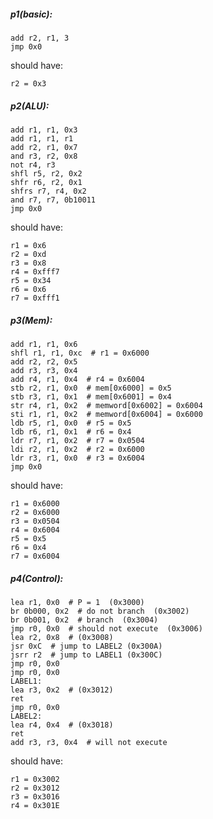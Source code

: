 ##### p1(basic):

```assembly
add r2, r1, 3
jmp 0x0
```

should have:

```
r2 = 0x3
```

##### p2(ALU):

```assembly
add r1, r1, 0x3
add r1, r1, r1
add r2, r1, 0x7
and r3, r2, 0x8
not r4, r3
shfl r5, r2, 0x2
shfr r6, r2, 0x1
shfrs r7, r4, 0x2
and r7, r7, 0b10011
jmp 0x0
```

should have:

```
r1 = 0x6
r2 = 0xd
r3 = 0x8
r4 = 0xfff7
r5 = 0x34
r6 = 0x6
r7 = 0xfff1
```

##### p3(Mem):

```assembly
add r1, r1, 0x6
shfl r1, r1, 0xc  # r1 = 0x6000
add r2, r2, 0x5
add r3, r3, 0x4
add r4, r1, 0x4  # r4 = 0x6004
stb r2, r1, 0x0  # mem[0x6000] = 0x5
stb r3, r1, 0x1  # mem[0x6001] = 0x4
str r4, r1, 0x2  # memword[0x6002] = 0x6004
sti r1, r1, 0x2  # memword[0x6004] = 0x6000
ldb r5, r1, 0x0  # r5 = 0x5
ldb r6, r1, 0x1  # r6 = 0x4
ldr r7, r1, 0x2  # r7 = 0x0504
ldi r2, r1, 0x2  # r2 = 0x6000
ldr r3, r1, 0x0  # r3 = 0x6004
jmp 0x0
```

should have:

```
r1 = 0x6000
r2 = 0x6000
r3 = 0x0504
r4 = 0x6004
r5 = 0x5
r6 = 0x4
r7 = 0x6004
```

##### p4(Control):

```assembly
lea r1, 0x0  # P = 1  (0x3000)
br 0b000, 0x2  # do not branch  (0x3002)
br 0b001, 0x2  # branch  (0x3004)
jmp r0, 0x0  # should not execute  (0x3006)
lea r2, 0x8  # (0x3008)
jsr 0xC  # jump to LABEL2 (0x300A)
jsrr r2  # jump to LABEL1 (0x300C)
jmp r0, 0x0
jmp r0, 0x0
LABEL1:
lea r3, 0x2  # (0x3012)
ret
jmp r0, 0x0
LABEL2:
lea r4, 0x4  # (0x3018)
ret
add r3, r3, 0x4  # will not execute
```

should have:

```
r1 = 0x3002
r2 = 0x3012
r3 = 0x3016
r4 = 0x301E
```

